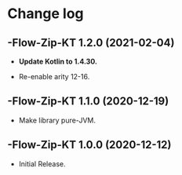# Change log

-Flow-Zip-KT 1.2.0 (2021-02-04)
--------------------------------

- **Update Kotlin to 1.4.30.**

- Re-enable arity 12-16.

-Flow-Zip-KT 1.1.0 (2020-12-19)
--------------------------------

- Make library pure-JVM.


-Flow-Zip-KT 1.0.0 (2020-12-12)
--------------------------------

- Initial Release.